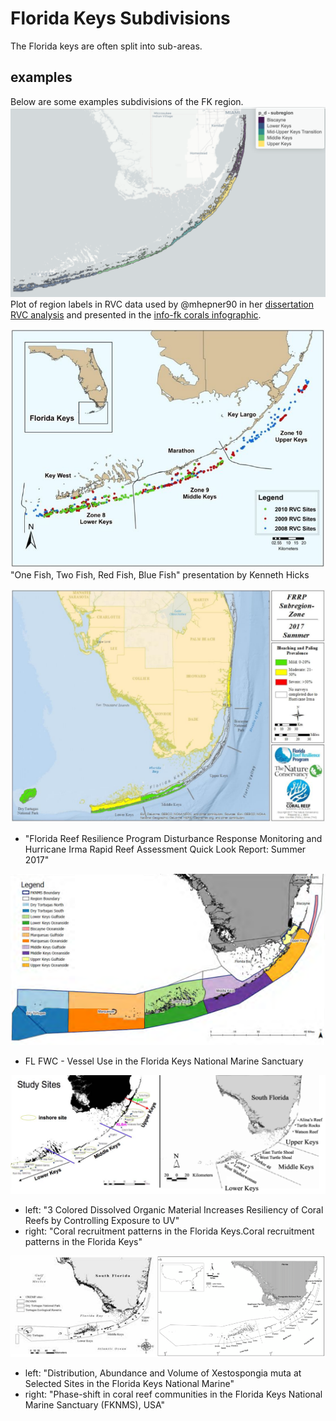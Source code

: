 # Florida Keys Subdivisions
The Florida keys are often split into sub-areas.

## examples
Below are some examples subdivisions of the FK region.
![rvc raw data](assets/img/fk-subdiv_rvc-raw.png)
Plot of region labels in RVC data used by @mhepner90 in her [dissertation RVC analysis](https://github.com/mhepner90/RVC/blob/master/map_regions.Rmd) and presented in the [info-fk corals infographic](https://marinebon.github.io/info-fk/corals.html).

![rvc](assets/img/fk-subdiv_rvc.png)
"One Fish, Two Fish, Red Fish, Blue Fish" presentation by Kenneth Hicks

![reef resilience](assets/img/fk-subdiv_fl-reef-resilience.png)
* "Florida Reef Resilience Program Disturbance Response Monitoring and Hurricane Irma Rapid Reef Assessment Quick Look Report: Summer 2017"

![fwc vessel map](assets/img/fk-subdiv_fwc-vessels.png)
* FL FWC - Vessel Use in the Florida Keys National Marine Sanctuary

![others](assets/img/fk-subdiv_others.png)
* left: "3 Colored Dissolved Organic Material Increases Resiliency of Coral Reefs by Controlling Exposure to UV"
* right: "Coral recruitment patterns in the Florida Keys.Coral recruitment patterns in the Florida Keys"

![others 2](assets/img/fk-subdiv_others-2.png)
* left: "Distribution, Abundance and Volume of Xestospongia muta at Selected Sites in the Florida Keys National Marine"
* right: "Phase-shift in coral reef communities in the Florida Keys National Marine Sanctuary (FKNMS), USA"
